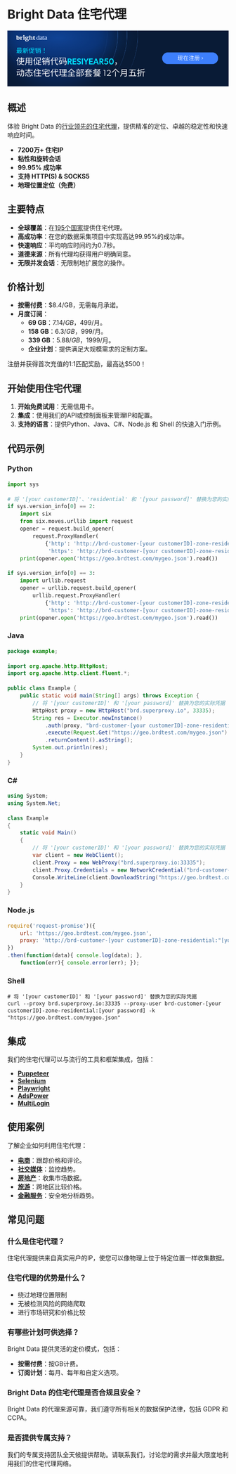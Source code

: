 # Bright Data 住宅代理

[![Promo](https://github.com/bright-cn/Rotating-Residential-Proxies/blob/main/50%25%20off%20promo%20(1).png)](https://bright.cn/proxy-types/residential-proxies) 

## 概述
体验 Bright Data 的[行业领先的住宅代理](https://bright.cn/proxy-types/residential-proxies)，提供精准的定位、卓越的稳定性和快速响应时间。

- **7200万+ 住宅IP**
- **粘性和旋转会话**
- **99.95% 成功率**
- **支持 HTTP(S) & SOCKS5**
- **地理位置定位（免费）**

## 主要特点
- **全球覆盖**：在[195个国家](https://bright.cn/locations)提供住宅代理。
- **高成功率**：在您的数据采集项目中实现高达99.95%的成功率。
- **快速响应**：平均响应时间约为0.7秒。
- **道德来源**：所有代理均获得用户明确同意。
- **无限并发会话**：无限制地扩展您的操作。

## 价格计划
- **按需付费**：$8.4/GB，无需每月承诺。
- **月度订阅**：
  - **69 GB**：$7.14/GB，$499/月。
  - **158 GB**：$6.3/GB，$999/月。
  - **339 GB**：$5.88/GB，$1999/月。
  - **企业计划**：提供满足大规模需求的定制方案。

注册并获得首次充值的1:1匹配奖励，最高达$500！

## 开始使用住宅代理
1. **开始免费试用**：无需信用卡。
2. **集成**：使用我们的API或控制面板来管理IP和配置。
3. **支持的语言**：提供Python、Java、C#、Node.js 和 Shell 的快速入门示例。

## 代码示例

### Python

```python
import sys

# 将 '[your customerID]'、'residential' 和 '[your password]' 替换为您的实际 Bright Data 客户ID、区域和密码
if sys.version_info[0] == 2:
    import six
    from six.moves.urllib import request
    opener = request.build_opener(
        request.ProxyHandler(
            {'http': 'http://brd-customer-[your customerID]-zone-residential:"[your password]"@brd.superproxy.io:33335',
             'https': 'http://brd-customer-[your customerID]-zone-residential:"[your password]"@brd.superproxy.io:33335'}))
    print(opener.open('https://geo.brdtest.com/mygeo.json').read())

if sys.version_info[0] == 3:
    import urllib.request
    opener = urllib.request.build_opener(
        urllib.request.ProxyHandler(
            {'http': 'http://brd-customer-[your customerID]-zone-residential:"[your password]"@brd.superproxy.io:33335',
             'https': 'http://brd-customer-[your customerID]-zone-residential:"[your password]"@brd.superproxy.io:33335'}))
    print(opener.open('https://geo.brdtest.com/mygeo.json').read())
```

### Java

```java
package example;

import org.apache.http.HttpHost;
import org.apache.http.client.fluent.*;

public class Example {
    public static void main(String[] args) throws Exception {
        // 将 '[your customerID]' 和 '[your password]' 替换为您的实际凭据
        HttpHost proxy = new HttpHost("brd.superproxy.io", 33335);
        String res = Executor.newInstance()
            .auth(proxy, "brd-customer-[your customerID]-zone-residential", "[your password]")
            .execute(Request.Get("https://geo.brdtest.com/mygeo.json").viaProxy(proxy))
            .returnContent().asString();
        System.out.println(res);
    }
}
```

### C#

```c#
using System;
using System.Net;

class Example
{
    static void Main()
    {
        // 将 '[your customerID]' 和 '[your password]' 替换为您的实际凭据
        var client = new WebClient();
        client.Proxy = new WebProxy("brd.superproxy.io:33335");
        client.Proxy.Credentials = new NetworkCredential("brd-customer-[your customerID]-zone-residential", "[your password]");
        Console.WriteLine(client.DownloadString("https://geo.brdtest.com/mygeo.json"));
    }
}
```

### Node.js

```node.js
require('request-promise')({
    url: 'https://geo.brdtest.com/mygeo.json',
    proxy: 'http://brd-customer-[your customerID]-zone-residential:"[your password]"@brd.superproxy.io:33335',
})
.then(function(data){ console.log(data); },
    function(err){ console.error(err); });
```

### Shell

```shell
# 将 '[your customerID]' 和 '[your password]' 替换为您的实际凭据
curl --proxy brd.superproxy.io:33335 --proxy-user brd-customer-[your customerID]-zone-residential:[your password] -k "https://geo.brdtest.com/mygeo.json"
```

## 集成
我们的住宅代理可以与流行的工具和框架集成，包括：

- [**Puppeteer**](https://bright.cn/integration/puppeteer)
- [**Selenium**](https://bright.cn/integration/selenium)
- [**Playwright**](https://bright.cn/integration/playwright)
- [**AdsPower**](https://bright.cn/integration/adspower)
- [**MultiLogin**](https://bright.cn/integration/multilogin)

## 使用案例
了解企业如何利用住宅代理：

- [**电商**](https://bright.cn/use-cases/ecommerce)：跟踪价格和评论。
- [**社交媒体**](https://bright.cn/use-cases/social-media-for-marketing)：监控趋势。
- [**房地产**](https://bright.cn/use-cases/real-estate)：收集市场数据。
- [**旅游**](https://bright.cn/use-cases/travel)：跨地区比较价格。
- [**金融服务**](https://bright.cn/use-cases/financial)：安全地分析趋势。

## 常见问题

### 什么是住宅代理？
住宅代理提供来自真实用户的IP，使您可以像物理上位于特定位置一样收集数据。

### 住宅代理的优势是什么？
- 绕过地理位置限制
- 无被检测风险的网络爬取
- 进行市场研究和价格比较

### 有哪些计划可供选择？
Bright Data 提供灵活的定价模式，包括：

- **按需付费**：按GB计费。
- **订阅计划**：每月、每年和自定义选项。

### Bright Data 的住宅代理是否合规且安全？
Bright Data 的代理来源可靠，我们遵守所有相关的数据保护法律，包括 GDPR 和 CCPA。

### 是否提供专属支持？
我们的专属支持团队全天候提供帮助。请联系我们，讨论您的需求并最大限度地利用我们的住宅代理网络。

